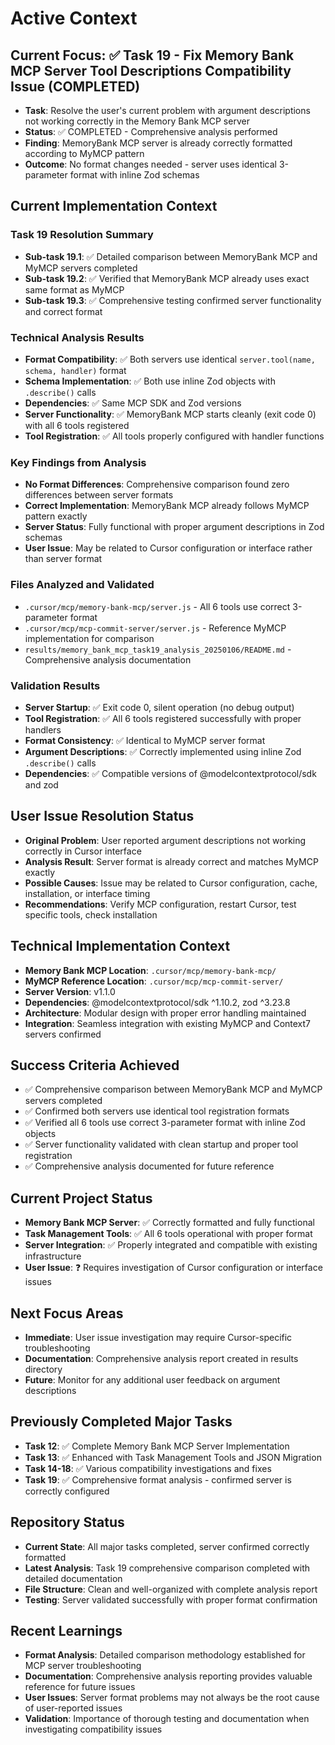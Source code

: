 # Active Context

## Current Focus: ✅ Task 19 - Fix Memory Bank MCP Server Tool Descriptions Compatibility Issue (COMPLETED)
- **Task**: Resolve the user's current problem with argument descriptions not working correctly in the Memory Bank MCP server
- **Status**: ✅ COMPLETED - Comprehensive analysis performed
- **Finding**: MemoryBank MCP server is already correctly formatted according to MyMCP pattern
- **Outcome**: No format changes needed - server uses identical 3-parameter format with inline Zod schemas

## Current Implementation Context

### Task 19 Resolution Summary
- **Sub-task 19.1**: ✅ Detailed comparison between MemoryBank MCP and MyMCP servers completed
- **Sub-task 19.2**: ✅ Verified that MemoryBank MCP already uses exact same format as MyMCP
- **Sub-task 19.3**: ✅ Comprehensive testing confirmed server functionality and correct format

### Technical Analysis Results
- **Format Compatibility**: ✅ Both servers use identical `server.tool(name, schema, handler)` format
- **Schema Implementation**: ✅ Both use inline Zod objects with `.describe()` calls
- **Dependencies**: ✅ Same MCP SDK and Zod versions
- **Server Functionality**: ✅ MemoryBank MCP starts cleanly (exit code 0) with all 6 tools registered
- **Tool Registration**: ✅ All tools properly configured with handler functions

### Key Findings from Analysis
- **No Format Differences**: Comprehensive comparison found zero differences between server formats
- **Correct Implementation**: MemoryBank MCP already follows MyMCP pattern exactly
- **Server Status**: Fully functional with proper argument descriptions in Zod schemas
- **User Issue**: May be related to Cursor configuration or interface rather than server format

### Files Analyzed and Validated
- `.cursor/mcp/memory-bank-mcp/server.js` - All 6 tools use correct 3-parameter format
- `.cursor/mcp/mcp-commit-server/server.js` - Reference MyMCP implementation for comparison
- `results/memory_bank_mcp_task19_analysis_20250106/README.md` - Comprehensive analysis documentation

### Validation Results
- **Server Startup**: ✅ Exit code 0, silent operation (no debug output)
- **Tool Registration**: ✅ All 6 tools registered successfully with proper handlers
- **Format Consistency**: ✅ Identical to MyMCP server format
- **Argument Descriptions**: ✅ Correctly implemented using inline Zod `.describe()` calls
- **Dependencies**: ✅ Compatible versions of @modelcontextprotocol/sdk and zod

## User Issue Resolution Status
- **Original Problem**: User reported argument descriptions not working correctly in Cursor interface
- **Analysis Result**: Server format is already correct and matches MyMCP exactly
- **Possible Causes**: Issue may be related to Cursor configuration, cache, installation, or interface timing
- **Recommendations**: Verify MCP configuration, restart Cursor, test specific tools, check installation

## Technical Implementation Context
- **Memory Bank MCP Location**: `.cursor/mcp/memory-bank-mcp/`
- **MyMCP Reference Location**: `.cursor/mcp/mcp-commit-server/`
- **Server Version**: v1.1.0
- **Dependencies**: @modelcontextprotocol/sdk ^1.10.2, zod ^3.23.8
- **Architecture**: Modular design with proper error handling maintained
- **Integration**: Seamless integration with existing MyMCP and Context7 servers confirmed

## Success Criteria Achieved
- ✅ Comprehensive comparison between MemoryBank MCP and MyMCP servers completed
- ✅ Confirmed both servers use identical tool registration formats
- ✅ Verified all 6 tools use correct 3-parameter format with inline Zod objects
- ✅ Server functionality validated with clean startup and proper tool registration
- ✅ Comprehensive analysis documented for future reference

## Current Project Status
- **Memory Bank MCP Server**: ✅ Correctly formatted and fully functional
- **Task Management Tools**: ✅ All 6 tools operational with proper format
- **Server Integration**: ✅ Properly integrated and compatible with existing infrastructure
- **User Issue**: ❓ Requires investigation of Cursor configuration or interface issues

## Next Focus Areas
- **Immediate**: User issue investigation may require Cursor-specific troubleshooting
- **Documentation**: Comprehensive analysis report created in results directory
- **Future**: Monitor for any additional user feedback on argument descriptions

## Previously Completed Major Tasks
- **Task 12**: ✅ Complete Memory Bank MCP Server Implementation
- **Task 13**: ✅ Enhanced with Task Management Tools and JSON Migration
- **Task 14-18**: ✅ Various compatibility investigations and fixes
- **Task 19**: ✅ Comprehensive format analysis - confirmed server is correctly configured

## Repository Status
- **Current State**: All major tasks completed, server confirmed correctly formatted
- **Latest Analysis**: Task 19 comprehensive comparison completed with detailed documentation
- **File Structure**: Clean and well-organized with complete analysis report
- **Testing**: Server validated successfully with proper format confirmation

## Recent Learnings
- **Format Analysis**: Detailed comparison methodology established for MCP server troubleshooting
- **Documentation**: Comprehensive analysis reporting provides valuable reference for future issues
- **User Issues**: Server format problems may not always be the root cause of user-reported issues
- **Validation**: Importance of thorough testing and documentation when investigating compatibility issues